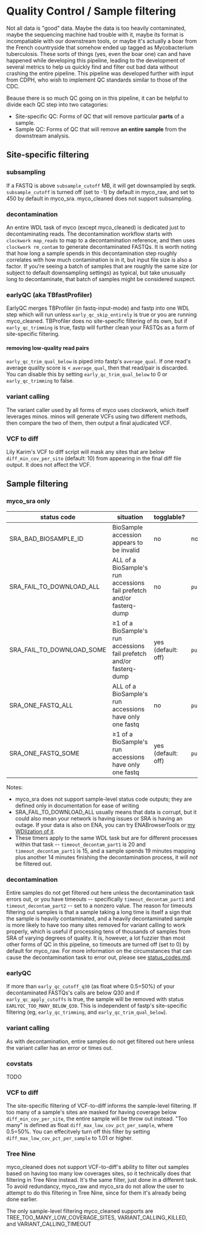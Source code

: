 # Quality Control / Sample filtering
Not all data is "good" data. Maybe the data is too heavily contaminated, maybe the sequencing machine had trouble with it, maybe its format is incompatiable with our downstream tools, or maybe it's actually a boar from the French countryside that somehow ended up tagged as Mycobacterium tuberculosis. These sorts of things (yes, even the boar one) can and have happened while developing this pipeline, leading to the development of several metrics to help us quickly find and filter out bad data without crashing the entire pipeline. This pipeline was developed further with input from CDPH, who wish to implement QC standards similar to those of the CDC.

Beause there is so much QC going on in this pipeline, it can be helpful to divide each QC step into two catagories:
* Site-specific QC: Forms of QC that will remove particular **parts** of a sample. 
* Sample QC: Forms of QC that will remove **an entire sample** from the downstream analysis.

## Site-specific filtering

### subsampling
If a FASTQ is above `subsample_cutoff` MB, it will get downsampled by seqtk. `subsample_cutoff` is turned off (set to -1) by default in myco_raw, and set to 450 by default in myco_sra. myco_cleaned does not support subsampling.

### decontamination
An entire WDL task of myco (except myco_cleaned) is dedicated just to decontaminating reads. The decontamination workflow starts with `clockwork map_reads` to map to a decontamination reference, and then uses `clockwork rm_contam` to generate decontaminated FASTQs. It is worth noting that how long a sample spends in this decontamination step roughly correlates with how much contamination is in it, but input file size is also a factor. If you're seeing a batch of samples that are roughly the same size (or subject to default downsampling settings) as typical, but take unusually long to decontaminate, that batch of samples might be considered suspect.

### earlyQC (aka TBfastProfiler)
EarlyQC merges TBProfiler (in fastq-input-mode) and fastp into one WDL step which will run unless `early_qc_skip_entirely` is true or you are running myco_cleaned. TBProfiler does no site-specific filtering of its own, but if `early_qc_trimming` is true, fastp will further clean your FASTQs as a form of site-specific filtering. 

#### removing low-quality read pairs
`early_qc_trim_qual_below` is piped into fastp's `average_qual`. If one read's average quality score is < `average_qual`, then that read/pair is discarded. You can disable this by setting `early_qc_trim_qual_below` to 0 or `early_qc_trimming` to false.

### variant calling
The variant caller used by all forms of myco uses clockwork, which itself leverages minos. minos will generate VCFs using two different methods, then compare the two of them, then output a final ajudicated VCF.

### VCF to diff
Lily Karim's VCF to diff script will mask any sites that are below `diff_min_cov_per_site` (default: 10) from appearing in the final diff file output. It does not affect the VCF.

## Sample filtering

### myco_sra only
| status code               | situation                                                             | togglable?         | can crash pipeline?         |
|---------------------------|-----------------------------------------------------------------------|--------------------|-----------------------------|
| SRA_BAD_BIOSAMPLE_ID      | BioSample accession appears to be invalid                             | no                 | no                          |
| SRA_FAIL_TO_DOWNLOAD_ALL  | ALL of a BioSample's run accessions fail prefetch and/or fasterq-dump | no                 | `pull.fail_on_invalid`=true |
| SRA_FAIL_TO_DOWNLOAD_SOME | ≥1 of a BioSample's run accessions fail prefetch and/or fasterq-dump  | yes (default: off) | `pull.fail_on_invalid`=true |
| SRA_ONE_FASTQ_ALL         | ALL of a BioSample's run accessions have only one fastq               | no                 | `pull.fail_on_invalid`=true |
| SRA_ONE_FASTQ_SOME        | ≥1 of a BioSample's run accessions have only one fastq                | yes (default: off) | `pull.fail_on_invalid`=true |

Notes: 
* myco_sra does not support sample-level status code outputs; they are defined only in documentation for ease of writing
* SRA_FAIL_TO_DOWNLOAD_ALL usually means that data is corrupt, but it could also mean your network is having issues or SRA is having an outage. If your data is also on ENA, you can try ENABrowserTools or [my WDlization of it](https://github.com/aofarrel/enaBrowserTools-wdl).
* These timers apply to the same WDL task but are for different processes within that task -- `timeout_decontam_part1` is 20 and `timeout_decontam_part1` is 15, and a sample spends 19 minutes mapping plus another 14 minutes finishing the decontamination process, it will *not* be filtered out.



### decontamination
Entire samples do not get filtered out here unless the decontamination task errors out, or you have timeouts -- specifically `timeout_decontam_part1` and `timeout_decontam_part2` -- set to a nonzero value. The reason for timeouts filtering out samples is that a sample taking a long time is itself a sign that the sample is heavily contaminated, and a heavily decontaminated sample is more likely to have too many sites removed for variant calling to work properly, which is useful if processing tens of thousands of samples from SRA of varying degrees of quality. It is, however, a lot fuzzier than most other forms of QC in this pipeline, so timeouts are turned off (set to 0) by default for myco_raw. For more information on the circumstances that can cause the decontamination task to error out, please see [status_codes.md](./status_codes.md).

### earlyQC 
If more than `early_qc_cutoff_q30` (as float where 0.5=50%) of your decontaminated FASTQs's calls are below Q30 and if `early_qc_apply_cutoffs` is true, the sample will be removed with status `EARLYQC_TOO_MANY_BELOW_Q30`. This is independent of fastp's site-specific filtering (eg, `early_qc_trimming`, and `early_qc_trim_qual_below`).

### variant calling
As with decontamination, entire samples do not get filtered out here unless the variant caller has an error or times out.

### covstats
TODO

### VCF to diff
The site-specific filtering of VCF-to-diff informs the sample-level filtering. If too many of a sample's sites are masked for having coverage below `diff_min_cov_per_site`, the entire sample will be throw out instead. "Too many" is defined as float `diff_max_low_cov_pct_per_sample`, where 0.5=50%. You can effecitvely turn off this filter by setting `diff_max_low_cov_pct_per_sample` to 1.01 or higher.

### Tree Nine
myco_cleaned does not support VCF-to-diff's ability to filter out samples based on having too many low coverages sites, so it technically does that filtering in Tree Nine instead. It's the same filter, just done in a different task. To avoid redundancy, myco_raw and myco_sra do not allow the user to attempt to do this filtering in Tree Nine, since for them it's already being done earlier.



The only sample-level filtering myco_cleaned supports are TREE_TOO_MANY_LOW_COVERAGE_SITES, VARIANT_CALLING_KILLED, and VARIANT_CALLING_TIMEOUT